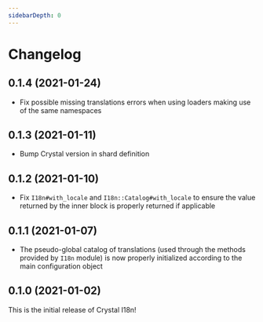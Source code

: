 ```yaml
---
sidebarDepth: 0
---
```


# Changelog

## 0.1.4 (2021-01-24)

* Fix possible missing translations errors when using loaders making use of the same namespaces

## 0.1.3 (2021-01-11)

* Bump Crystal version in shard definition

## 0.1.2 (2021-01-10)

* Fix `I18n#with_locale` and `I18n::Catalog#with_locale` to ensure the value returned by the inner block is properly
  returned if applicable

## 0.1.1 (2021-01-07)

* The pseudo-global catalog of translations (used through the methods provided by `I18n` module) is now properly 
  initialized according to the main configuration object

## 0.1.0 (2021-01-02)

This is the initial release of Crystal I18n!
